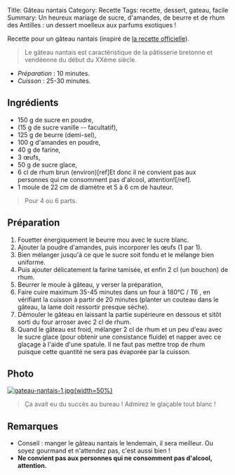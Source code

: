 Title: Gâteau nantais
Category: Recette
Tags: recette, dessert, gateau, facile
Summary: Un heureux mariage de sucre, d'amandes, de beurre et de rhum des Antilles : un dessert moelleux aux parfums exotiques !

Recette pour un gâteau nantais (inspiré de [la recette officielle](https://www.nantes-tourisme.com/fr/cuisine-et-vin/gateau-nantais)).

> Le gâteau nantais est caractéristique de la pâtisserie bretonne et vendéenne du début du XXème siècle.

- *Préparation* : 10 minutes.
- *Cuisson* : 25-30 minutes.

## Ingrédients
- 150 g de sucre en poudre,
- (15 g de sucre vanille -- facultatif),
- 125 g de beurre (demi-sel),
- 100 g d'amandes en poudre,
- 40 g de farine,
- 3 œufs,
- 50 g de sucre glace,
- 6 cl de rhum brun (environ)[ref]Et donc il ne convient pas aux personnes qui ne consomment pas d'alcool, attention![/ref].
- 1 moule de 22 cm de diamètre et 5 à 6 cm de hauteur.

> Pour 4 ou 6 parts.


## Préparation
1. Fouetter énergiquement le beurre mou avec le sucre blanc.
2. Ajouter la poudre d'amandes, puis incorporer les œufs (1 par 1).
3. Bien mélanger jusqu'à ce que le sucre soit fondu et le mélange bien uniforme.
4. Puis ajouter délicatement la farine tamisée, et enfin 2 cl (un bouchon) de rhum.
5. Beurrer le moule à gâteau, y verser la préparation,
6. Faire cuire maximum 35-45 minutes dans un four à 180°C / T6 <i class="fa fa-thermometer-full" aria-hidden="true"></i>, en vérifiant la cuisson à partir de 20 minutes (planter un couteau dans le gâteau, la lame doit ressortir presque sèche).
7. Démouler le gâteau en laissant la partie supérieure en dessous et sitôt sorti du four arroser avec 2 cl de rhum.
8. Quand le gâteau est froid, mélanger 2 cl de rhum et un peu d'eau avec le sucre glace (pour obtenir une consistance fluide) et napper avec ce glaçage à l'aide d'une spatule. Il ne faut pas mettre trop de rhum puisque cette quantité ne sera pas évaporée par la cuisson.

## Photo
[![gateau-nantais-1.jpg]({static}images/gateau-nantais-1.jpg){width=50%}]({static}images/gateau-nantais-1.jpg)

> Ça avait eu du succès au bureau ! Admirez le glaçable tout blanc !

## Remarques
- Conseil : manger le gâteau nantais le lendemain, il sera meilleur. Ou soyez gourmand et n'attendez pas, c'est aussi bien !
- **Ne convient pas aux personnes qui ne consomment pas d'alcool, attention.**

